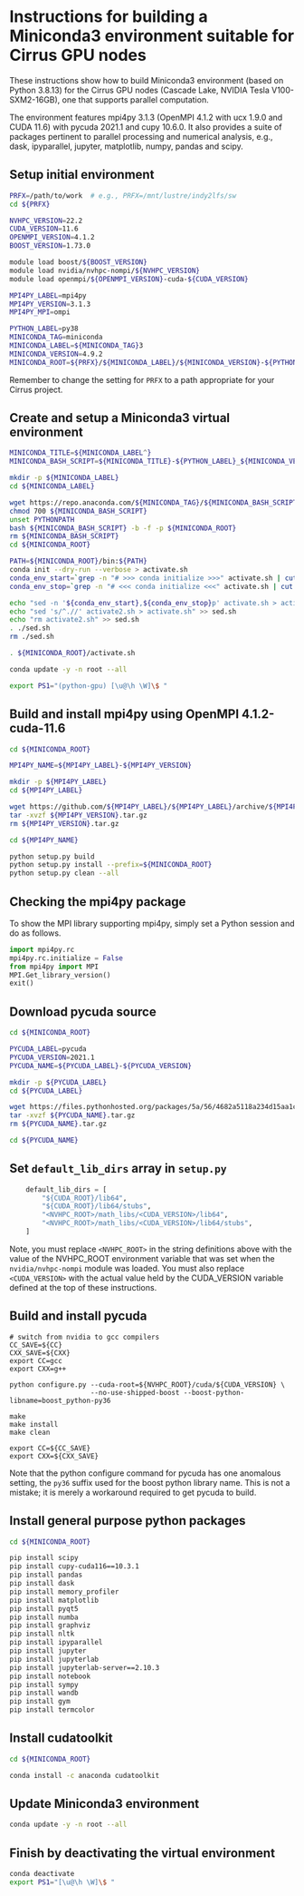 Instructions for building a Miniconda3 environment suitable for Cirrus GPU nodes
================================================================================

These instructions show how to build Miniconda3 environment (based on Python 3.8.13) for the Cirrus GPU nodes
(Cascade Lake, NVIDIA Tesla V100-SXM2-16GB), one that supports parallel computation.

The environment features mpi4py 3.1.3 (OpenMPI 4.1.2 with ucx 1.9.0 and CUDA 11.6) with pycuda 2021.1
and cupy 10.6.0. It also provides a suite of packages pertinent to parallel processing and numerical analysis,
e.g., dask, ipyparallel, jupyter, matplotlib, numpy, pandas and scipy.


Setup initial environment
-------------------------

```bash
PRFX=/path/to/work  # e.g., PRFX=/mnt/lustre/indy2lfs/sw
cd ${PRFX}

NVHPC_VERSION=22.2
CUDA_VERSION=11.6
OPENMPI_VERSION=4.1.2
BOOST_VERSION=1.73.0

module load boost/${BOOST_VERSION}
module load nvidia/nvhpc-nompi/${NVHPC_VERSION}
module load openmpi/${OPENMPI_VERSION}-cuda-${CUDA_VERSION}

MPI4PY_LABEL=mpi4py
MPI4PY_VERSION=3.1.3
MPI4PY_MPI=ompi

PYTHON_LABEL=py38
MINICONDA_TAG=miniconda
MINICONDA_LABEL=${MINICONDA_TAG}3
MINICONDA_VERSION=4.9.2
MINICONDA_ROOT=${PRFX}/${MINICONDA_LABEL}/${MINICONDA_VERSION}-${PYTHON_LABEL}-gpu
```

Remember to change the setting for `PRFX` to a path appropriate for your Cirrus project.


Create and setup a Miniconda3 virtual environment
-------------------------------------------------

```bash
MINICONDA_TITLE=${MINICONDA_LABEL^}
MINICONDA_BASH_SCRIPT=${MINICONDA_TITLE}-${PYTHON_LABEL}_${MINICONDA_VERSION}-Linux-x86_64.sh

mkdir -p ${MINICONDA_LABEL}
cd ${MINICONDA_LABEL}

wget https://repo.anaconda.com/${MINICONDA_TAG}/${MINICONDA_BASH_SCRIPT}
chmod 700 ${MINICONDA_BASH_SCRIPT}
unset PYTHONPATH
bash ${MINICONDA_BASH_SCRIPT} -b -f -p ${MINICONDA_ROOT}
rm ${MINICONDA_BASH_SCRIPT}
cd ${MINICONDA_ROOT}

PATH=${MINICONDA_ROOT}/bin:${PATH}
conda init --dry-run --verbose > activate.sh
conda_env_start=`grep -n "# >>> conda initialize >>>" activate.sh | cut -d':' -f 1`
conda_env_stop=`grep -n "# <<< conda initialize <<<" activate.sh | cut -d':' -f 1`

echo "sed -n '${conda_env_start},${conda_env_stop}p' activate.sh > activate2.sh" > sed.sh
echo "sed 's/^.//' activate2.sh > activate.sh" >> sed.sh
echo "rm activate2.sh" >> sed.sh
. ./sed.sh
rm ./sed.sh

. ${MINICONDA_ROOT}/activate.sh

conda update -y -n root --all

export PS1="(python-gpu) [\u@\h \W]\$ "
```


Build and install mpi4py using OpenMPI 4.1.2-cuda-11.6
------------------------------------------------------

```bash
cd ${MINICONDA_ROOT}

MPI4PY_NAME=${MPI4PY_LABEL}-${MPI4PY_VERSION}

mkdir -p ${MPI4PY_LABEL}
cd ${MPI4PY_LABEL}

wget https://github.com/${MPI4PY_LABEL}/${MPI4PY_LABEL}/archive/${MPI4PY_VERSION}.tar.gz
tar -xvzf ${MPI4PY_VERSION}.tar.gz
rm ${MPI4PY_VERSION}.tar.gz

cd ${MPI4PY_NAME}

python setup.py build
python setup.py install --prefix=${MINICONDA_ROOT}
python setup.py clean --all
```


Checking the mpi4py package
---------------------------

To show the MPI library supporting mpi4py, simply set a Python session and do as follows.

```python
import mpi4py.rc
mpi4py.rc.initialize = False
from mpi4py import MPI
MPI.Get_library_version()
exit()
```


Download pycuda source
----------------------

```bash
cd ${MINICONDA_ROOT}

PYCUDA_LABEL=pycuda
PYCUDA_VERSION=2021.1
PYCUDA_NAME=${PYCUDA_LABEL}-${PYCUDA_VERSION}

mkdir -p ${PYCUDA_LABEL}
cd ${PYCUDA_LABEL}

wget https://files.pythonhosted.org/packages/5a/56/4682a5118a234d15aa1c8768a528aac4858c7b04d2674e18d586d3dfda04/${PYCUDA_NAME}.tar.gz
tar -xvzf ${PYCUDA_NAME}.tar.gz
rm ${PYCUDA_NAME}.tar.gz

cd ${PYCUDA_NAME}
```


Set `default_lib_dirs` array in `setup.py`
------------------------------------------

```python
    default_lib_dirs = [
        "${CUDA_ROOT}/lib64",
        "${CUDA_ROOT}/lib64/stubs",
        "<NVHPC_ROOT>/math_libs/<CUDA_VERSION>/lib64",
        "<NVHPC_ROOT>/math_libs/<CUDA_VERSION>/lib64/stubs",
    ]
```
Note, you must replace `<NVHPC_ROOT>` in the string definitions above with the value
of the NVHPC_ROOT environment variable that was set when the `nvidia/nvhpc-nompi` module
was loaded. You must also replace `<CUDA_VERSION>` with the actual value held by the
CUDA_VERSION variable defined at the top of these instructions.


Build and install pycuda
------------------------

```
# switch from nvidia to gcc compilers
CC_SAVE=${CC}
CXX_SAVE=${CXX}
export CC=gcc
export CXX=g++

python configure.py --cuda-root=${NVHPC_ROOT}/cuda/${CUDA_VERSION} \
                    --no-use-shipped-boost --boost-python-libname=boost_python-py36

make
make install
make clean

export CC=${CC_SAVE}
export CXX=${CXX_SAVE}
```

Note that the python configure command for pycuda has one anomalous setting, the `py36` suffix used for the boost python library name.
This is not a mistake; it is merely a workaround required to get pycuda to build.


Install general purpose python packages
---------------------------------------

```bash
cd ${MINICONDA_ROOT}

pip install scipy
pip install cupy-cuda116==10.3.1
pip install pandas
pip install dask
pip install memory_profiler
pip install matplotlib
pip install pyqt5
pip install numba
pip install graphviz
pip install nltk
pip install ipyparallel
pip install jupyter
pip install jupyterlab
pip install jupyterlab-server==2.10.3
pip install notebook
pip install sympy
pip install wandb
pip install gym
pip install termcolor
```


Install cudatoolkit
-------------------

```bash
cd ${MINICONDA_ROOT}

conda install -c anaconda cudatoolkit
```


Update Miniconda3 environment
-----------------------------

```bash
conda update -y -n root --all
```


Finish by deactivating the virtual environment
----------------------------------------------

```bash
conda deactivate
export PS1="[\u@\h \W]\$ "
```
